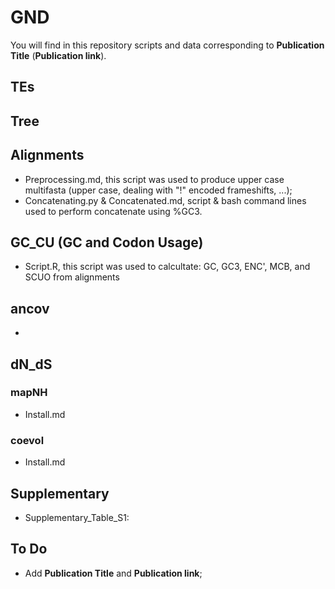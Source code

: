 # GND

You will find in this repository scripts and data corresponding to **Publication Title** (**Publication link**).

## TEs

## Tree



## Alignments

- Preprocessing.md, this script was used to produce upper case multifasta (upper case, dealing with "!" encoded frameshifts, ...);
- Concatenating.py & Concatenated.md, script & bash command lines used to perform concatenate using %GC3.

## GC_CU (GC and Codon Usage)

- Script.R, this script was used to calcultate: GC, GC3, ENC', MCB, and SCUO from alignments

## ancov

- 

## dN_dS

### mapNH 

- Install.md

### coevol

- Install.md

## Supplementary 

- Supplementary_Table_S1:

## To Do

- Add **Publication Title** and **Publication link**;
